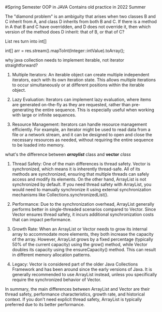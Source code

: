 #Spring Semester OOP in JAVA
Contains old practice in 2022 Summer

The "diamond problem" is an ambiguity that arises when two classes B and C inherit from A, and class D inherits from both B and C. If there is a method in A that B and C have overridden, and D does not override it, then which version of the method does D inherit: that of B, or that of C?

List<Integer> res turn into int[]

int[] arr = res.stream().mapToInt(Integer::intValue).toArray();
  
why java collection needs to implement iterable, not iterator straightforward?

1.  Multiple Iterators: An iterable object can create multiple independent iterators, each with its own iteration state. This allows multiple iterations to occur simultaneously or at different positions within the iterable object.

2.  Lazy Evaluation: Iterators can implement lazy evaluation, where items are generated on-the-fly as they are requested, rather than pre-generating the entire sequence. This is especially useful when working with large or infinite sequences.

3.  Resource Management: Iterators can handle resource management efficiently. For example, an iterator might be used to read data from a file or a network stream, and it can be designed to open and close the necessary resources as needed, without requiring the entire sequence to be loaded into memory.
  
  what's the difference between ***arraylist*** class and **vector** *class*
  
  1.  Thread Safety: One of the main differences is thread safety. Vector is synchronized, which means it is inherently thread-safe. All of its methods are synchronized, ensuring that multiple threads can safely access and modify its elements. On the other hand, ArrayList is not synchronized by default. If you need thread safety with ArrayList, you would need to manually synchronize it using external synchronization mechanisms like Collections.synchronizedList().

  2.  Performance: Due to the synchronization overhead, ArrayList generally performs better in single-threaded scenarios compared to Vector. Since Vector ensures thread safety, it incurs additional synchronization costs that can impact performance.

  3.  Growth Rate: When an ArrayList or Vector needs to grow its internal array to accommodate more elements, they both increase the capacity of the array. However, ArrayList grows by a fixed percentage (typically 50% of the current capacity) using the grow() method, while Vector doubles its capacity using the ensureCapacity() method. This can result in different memory allocation patterns.

  4.  Legacy: Vector is considered part of the older Java Collections Framework and has been around since the early versions of Java. It is generally recommended to use ArrayList instead, unless you specifically require the synchronized behavior of Vector.

In summary, the main differences between ArrayList and Vector are their thread safety, performance characteristics, growth rate, and historical context. If you don't need explicit thread safety, ArrayList is typically preferred due to its better performance.
